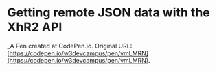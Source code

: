 # Getting remote JSON data with the XhR2 API
 _A Pen created at CodePen.io. Original URL: [https://codepen.io/w3devcampus/pen/vmLMRN](https://codepen.io/w3devcampus/pen/vmLMRN).

 